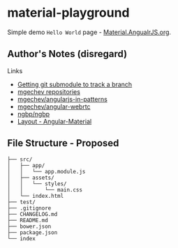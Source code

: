 # material-playground

Simple demo `Hello World` page - [Material.AngualrJS.org](https://material.angularjs.org/).

## Author's Notes (disregard)

Links
 - [Getting git submodule to track a branch](http://komodoide.com/blog/2014-05/git-submodules/)
 - [mgechev repositories](https://github.com/mgechev?tab=repositories)
 - [mgechev/angularjs-in-patterns](https://github.com/mgechev/angularjs-in-patterns)
 - [mgechev/angular-webrtc](https://github.com/mgechev/angular-webrtc)
 - [ngbp/ngbp](https://github.com/ngbp/ngbp/tree/v0.3.2-release/src/app)
 - [Layout - Angular-Material](https://material.angularjs.org/#/layout/options)


## File Structure - Proposed
```
├── src/
│   ├── app/
│   │   └── app.module.js
│   ├── assets/
│   │   └── styles/
│   │       └── main.css
│   └── index.html
├── test/
├── .gitignore
├── CHANGELOG.md
├── README.md
├── bower.json
├── package.json
└── index
```